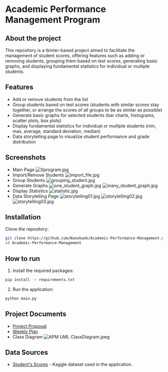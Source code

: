 # Academic Performance Management Program
## About the project

This repository is a tkinter-based project aimed to facilitate the management of student scores, 
offering features such as adding or removing students, 
grouping them based on test scores, generating basic graphs, and displaying fundamental statistics for individual or 
multiple students.

## Features

- Add or remove students from the list
- Group students based on test scores (students with similar scores stay together, or arrange the scores of all groups to be as similar as possible)
- Generate basic graphs for selected students (bar charts, histograms, scatter plots, box plots)
- Display fundamental statistics for individual or multiple students (min, max, average, standard deviation, median)
- Data storytelling page to visualize student performance and grade distribution

## Screenshots
- Main Page
![0program.jpg](pictures%2Fscreenshots%2F0program.jpg)
- Import/Remove Students
![import_file.jpg](pictures%2Fscreenshots%2Fimport_file.jpg)
- Group Students
![grouping_student.jpg](pictures%2Fscreenshots%2Fgrouping_student.jpg)
- Generate Graphs
![one_student_graph.jpg](pictures%2Fscreenshots%2Fone_student_graph.jpg)
![many_student_graph.jpg](pictures%2Fscreenshots%2Fmany_student_graph.jpg)
- Display Statistics
![statistic.jpg](pictures%2Fscreenshots%2Fstatistic.jpg)
- Data Storytelling Page
![storytelling01.jpg](pictures%2Fscreenshots%2Fdata%2Fstorytelling01.jpg)
![storytelling02.jpg](pictures%2Fscreenshots%2Fdata%2Fstorytelling02.jpg)
![storytelling03.jpg](pictures%2Fscreenshots%2Fdata%2Fstorytelling03.jpg)

## Installation

Clone the repository:
```bash
git clone https://github.com/Nanokwok/Academic-Performance-Management.git
cd Academic-Performance-Management
```

## How to run

1. Install the required packages:
```bash
pip install -r requirements.txt
```
2. Run the application:
```bash
python main.py
```

## Project Documents

- [Project Proposal](https://docs.google.com/document/d/11R-iiaoxBM3uOUnmBL-wqdtW7__TCA-o9l3oWIvOjXE/edit?usp=sharing)
- [Weekly Plan](https://github.com/Nanokwok/Academic-Performance-Management/wiki/Weekly-Plan)
- Class Diagram
![APM UML ClassDiagram.jpeg](pictures%2FAPM%20UML%20ClassDiagram.jpeg)

## Data Sources

- [Student's Scores](https://www.kaggle.com/datasets/yapwh1208/students-score) - Kaggle dataset used in the application.